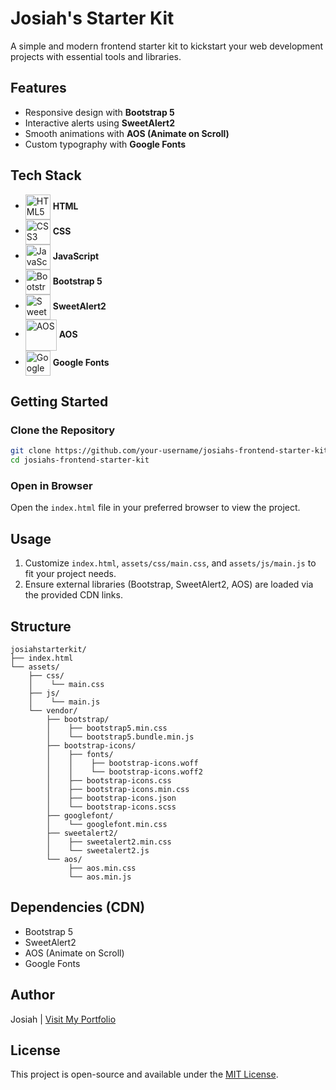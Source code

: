 # Josiah's Starter Kit

A simple and modern frontend starter kit to kickstart your web development projects with essential tools and libraries.

## Features

- Responsive design with **Bootstrap 5**
- Interactive alerts using **SweetAlert2**
- Smooth animations with **AOS (Animate on Scroll)**
- Custom typography with **Google Fonts**

## Tech Stack

- <img src="https://cdn.jsdelivr.net/gh/devicons/devicon/icons/html5/html5-original.svg" title="HTML5" width="40" height="40" style="vertical-align: middle;"/> **HTML**  
- <img src="https://cdn.jsdelivr.net/gh/devicons/devicon/icons/css3/css3-original.svg" title="CSS3" width="40" height="40" style="vertical-align: middle;"/> **CSS**  
- <img src="https://cdn.jsdelivr.net/gh/devicons/devicon/icons/javascript/javascript-original.svg" title="JavaScript" width="40" height="40" style="vertical-align: middle;"/> **JavaScript**  
- <img src="https://cdn.jsdelivr.net/gh/devicons/devicon/icons/bootstrap/bootstrap-original.svg" title="Bootstrap" width="40" height="40" style="vertical-align: middle;"/> **Bootstrap 5**  
- <img src="https://github.com/sweetalert2/sweetalert2/blob/main/assets/swal2-logo.png?raw=true" title="SweetAlert2" width="40" height="40" style="vertical-align: middle;"/> **SweetAlert2**  
- <img src="https://raw.githubusercontent.com/michalsnik/aos/master/logo/aos-logo.svg" title="AOS" width="50" height="50" style="vertical-align: middle;"/> **AOS**  
- <img src="https://img.icons8.com/color/48/000000/google-logo.png" title="Google Fonts" width="40" height="40" style="vertical-align: middle;"/> **Google Fonts**

## Getting Started

### Clone the Repository

```bash
git clone https://github.com/your-username/josiahs-frontend-starter-kit.git
cd josiahs-frontend-starter-kit
```

### Open in Browser

Open the `index.html` file in your preferred browser to view the project.

## Usage

1. Customize `index.html`, `assets/css/main.css`, and `assets/js/main.js` to fit your project needs.
2. Ensure external libraries (Bootstrap, SweetAlert2, AOS) are loaded via the provided CDN links.

## Structure

```
josiahstarterkit/
├── index.html
└── assets/
    ├── css/
    │    └── main.css
    ├── js/
    │    └── main.js
    └── vendor/
        ├── bootstrap/
        │    ├── bootstrap5.min.css
        │    └── bootstrap5.bundle.min.js
        ├── bootstrap-icons/
        │    ├── fonts/
        │    │    ├── bootstrap-icons.woff
        │    │    └── bootstrap-icons.woff2
        │    ├── bootstrap-icons.css
        │    ├── bootstrap-icons.min.css
        │    ├── bootstrap-icons.json
        │    └── bootstrap-icons.scss
        ├── googlefont/
        │    └── googlefont.min.css
        ├── sweetalert2/
        │    ├── sweetalert2.min.css
        │    └── sweetalert2.js
        └── aos/
             ├── aos.min.css
             └── aos.min.js
```

## Dependencies (CDN)

- Bootstrap 5
- SweetAlert2
- AOS (Animate on Scroll)
- Google Fonts

## Author

Josiah | [Visit My Portfolio](https://codewithjosh.vercel.app/)

## License

This project is open-source and available under the [MIT License](LICENSE).

